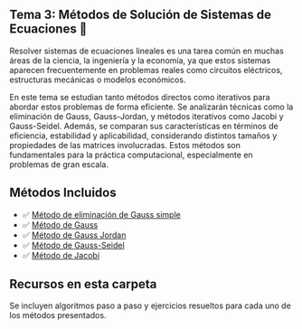 ## Tema 3: Métodos de Solución de Sistemas de Ecuaciones 🎯

Resolver sistemas de ecuaciones lineales es una tarea común en muchas áreas de la ciencia, la ingeniería y la economía, ya que estos sistemas aparecen frecuentemente en problemas reales como circuitos eléctricos, estructuras mecánicas o modelos económicos.

En este tema se estudian tanto métodos directos como iterativos para abordar estos problemas de forma eficiente. Se analizarán técnicas como la eliminación de Gauss, Gauss-Jordan, y métodos iterativos como Jacobi y Gauss-Seidel. Además, se comparan sus características en términos de eficiencia, estabilidad y aplicabilidad, considerando distintos tamaños y propiedades de las matrices involucradas. Estos métodos son fundamentales para la práctica computacional, especialmente en problemas de gran escala.

## Métodos Incluidos

- ✅ [Método de eliminación de Gauss simple](https://github.com/nadfernanda/Metodos_Numericos/blob/main/tema-3/Eliminación%20de%20Gauss%20simple.md)
- ✅ [Método de Gauss](https://github.com/nadfernanda/Metodos_Numericos/blob/main/tema-3/Método%20Gauss.md)
- ✅ [Método de Gauss Jordan](https://github.com/nadfernanda/Metodos_Numericos/blob/main/tema-3/Método%20Gauss%20Jordan.md)
- ✅ [Método de Gauss-Seidel](https://github.com/nadfernanda/Metodos_Numericos/blob/main/tema-3/Método%20Gauss%20Seidel.md)
- ✅ [Método de Jacobi](https://github.com/nadfernanda/Metodos_Numericos/blob/main/tema-3/Método%20Jacobi.md)

## Recursos en esta carpeta

Se incluyen algoritmos paso a paso y ejercicios resueltos para cada uno de los métodos presentados.
